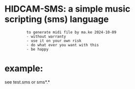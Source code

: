 # HIDCAM-SMS:	a simple music scripting (sms) language
              to generate midi file by ma.ke 2024-10-09
              - without warranty
              - use it on your own risk
              - do what ever you want with this
              - be happy
# example:   
see test.sms or sms\*.*





